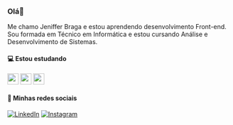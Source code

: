### Olá👋

Me chamo Jeniffer Braga e estou aprendendo desenvolvimento Front-end. 
Sou formada em Técnico em Informática
e estou cursando Análise e Desenvolvimento de Sistemas.

#### 💻 Estou estudando 

<p align="rigth">
  <img src="https://img.shields.io/badge/HTML-%23E34F26.svg?&style=for-the-badge&logo=html5&logoColor=black" height="25"/>
  <img src="https://img.shields.io/badge/CSS-%231572B6.svg?&style=for-the-badge&logo=css3&logoColor=black" height="25"/>
  <img src="https://img.shields.io/badge/javascript-%23F7DF1E.svg?&style=for-the-badge&logo=javascript&logoColor=black" height="25"/>
</p>

#### 💬 Minhas redes sociais

[![LinkedIn](https://img.shields.io/badge/linkedin-%230077B5.svg?&style=for-the-badge&logo=linkedin&logoColor=white)](https://www.linkedin.com/in/jeniffer-braga/)
[![Instagram](https://img.shields.io/badge/instagram-%23E4405F.svg?&style=for-the-badge&logo=instagram&logoColor=white)](https://www.instagram.com/jeniffer_bragaa/)








